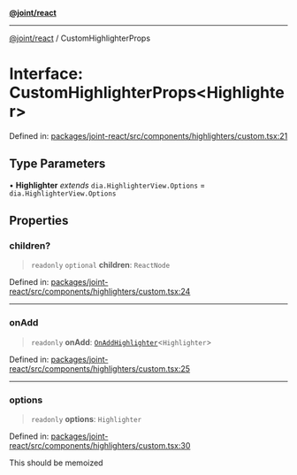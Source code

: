 [**@joint/react**](../README.md)

***

[@joint/react](../README.md) / CustomHighlighterProps

# Interface: CustomHighlighterProps\<Highlighter\>

Defined in: [packages/joint-react/src/components/highlighters/custom.tsx:21](https://github.com/samuelgja/joint/blob/main/packages/joint-react/src/components/highlighters/custom.tsx#L21)

## Type Parameters

• **Highlighter** *extends* `dia.HighlighterView.Options` = `dia.HighlighterView.Options`

## Properties

### children?

> `readonly` `optional` **children**: `ReactNode`

Defined in: [packages/joint-react/src/components/highlighters/custom.tsx:24](https://github.com/samuelgja/joint/blob/main/packages/joint-react/src/components/highlighters/custom.tsx#L24)

***

### onAdd

> `readonly` **onAdd**: [`OnAddHighlighter`](../type-aliases/OnAddHighlighter.md)\<`Highlighter`\>

Defined in: [packages/joint-react/src/components/highlighters/custom.tsx:25](https://github.com/samuelgja/joint/blob/main/packages/joint-react/src/components/highlighters/custom.tsx#L25)

***

### options

> `readonly` **options**: `Highlighter`

Defined in: [packages/joint-react/src/components/highlighters/custom.tsx:30](https://github.com/samuelgja/joint/blob/main/packages/joint-react/src/components/highlighters/custom.tsx#L30)

This should be memoized
